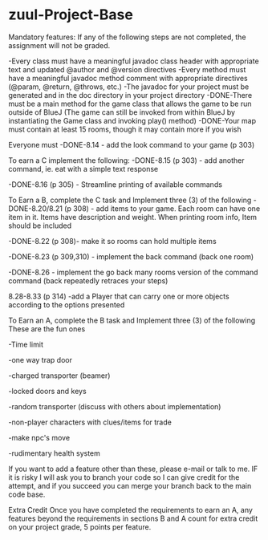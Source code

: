 # zuul-Project-Base
 
Mandatory features:
If any of the following steps are not completed, the assignment will not be graded.

-Every class must have a meaningful javadoc class header with appropriate text and updated @author and @version directives
-Every method must have a meaningful javadoc method comment with appropriate directives (@param, @return, @throws, etc.)
-The javadoc for your project must be generated and in the doc directory in your project directory
-DONE-There must be a main method for the game class that allows the game to be run outside of BlueJ
(The game can still be invoked from within BlueJ by instantiating the Game class and invoking play() method)
-DONE-Your map must contain at least 15 rooms, though it may contain more if you wish

Everyone must 
-DONE-8.14 - add the look command to your game (p 303) 

To earn a C implement the following:
-DONE-8.15 (p 303) - add another command, ie. eat with a simple text response

-DONE-8.16 (p 305) - Streamline printing of available commands
 

To Earn a B, complete the C task and Implement three (3) of the following
-DONE-8.20/8.21 (p 308) - add items to your game. Each room can have one item in it. Items have description and weight. When printing room info, Item should be included

-DONE-8.22 (p 308)- make it so rooms can hold multiple items

-DONE-8.23 (p 309,310) - implement the back command (back one room)

-DONE-8.26 - implement the go back many rooms version of the command command (back repeatedly retraces your steps)

8.28-8.33  (p 314) -add a Player that can carry one or more objects according to the options presented

To Earn an A, complete the B task and Implement three (3) of the following
These are the fun ones

-Time limit

-one way trap door

-charged transporter (beamer)

-locked doors and keys

-random transporter (discuss with others about implementation)

-non-player characters with clues/items for trade

-make npc's move 

-rudimentary health system

If you want to add a feature other than these, please e-mail or talk to me. IF it is risky I will ask you to branch your code so I can give credit for the attempt, and if you succeed you can merge your branch back to the main code base. 

 

Extra Credit
Once you have completed the requirements to earn an A, any features beyond the requirements in sections B and A count for extra credit on your project grade,  5 points per feature.
